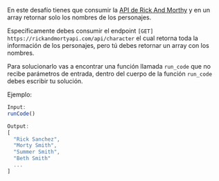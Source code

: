 En este desafío tienes que consumir la <a href="https://rickandmortyapi.com/" target="_blank">API de Rick And Morthy</a> y en un array retornar solo los nombres de los personajes.

Específicamente debes consumir el endpoint `[GET] https://rickandmortyapi.com/api/character` el cual retorna toda la información de los personajes, pero tú debes retornar un array con los nombres.

Para solucionarlo vas a encontrar una función llamada `run_code` que no recibe parámetros de entrada, dentro del cuerpo de la función `run_code` debes escribir tu solución.

Ejemplo:

```js
Input:
runCode()

Output:
[
  "Rick Sanchez",
  "Morty Smith",
  "Summer Smith",
  "Beth Smith"
  ...
]
```

